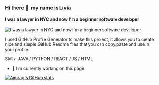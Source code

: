 ### Hi there 👋, my name is Livia
#### I was a lawyer in NYC and now I'm a beginner software developer
![I was a lawyer in NYC and now I'm a beginner software developer](https://arturssmirnovs.github.io/github-profile-readme-generator/images/banner.png)

I used GitHub Profile Generator to make this project, it allows you to create nice and simple GitHub Readme files that you can copy/paste and use in your profile.

Skills: JAVA / PYTHON / REACT / JS / HTML 

- 🔭 I’m currently working on this page. 






[![Anurag's GitHub stats](https://github-readme-stats.vercel.app/api?username=livia-1212)](https://github.com/anuraghazra/github-readme-stats)
